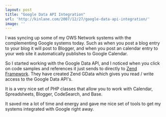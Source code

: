 ```yaml
---
layout: post
title: "Google Data API Integration"
url: 'http://kinlane.com/2007/12/27/google-data-api-integration/'
image: ''
---
```


I was syncing up some of my OWS Network systems with the complementing Google systems today. Such as when you post a blog entry to your blog it will post to Blogger, and when you post an calendar entry to your web site it automatically publishes to Google Calendar.

So I started working with the Google Data API, and I noticed when you click on code samples and references it just sends to directly to [Zend Framework][1]. They have created Zend GData which gives you read / write access to the Google Data API's.

It is a very nice set of PHP classes that allow you to work with Calendar, Spreadsheets, Blogger, CodeSearch, and Base.

It saved me a lot of time and energy and gave me nice set of tools to get my systems integrated with Google right away.

   [1]: http://framework.zend.com/download/gdata

